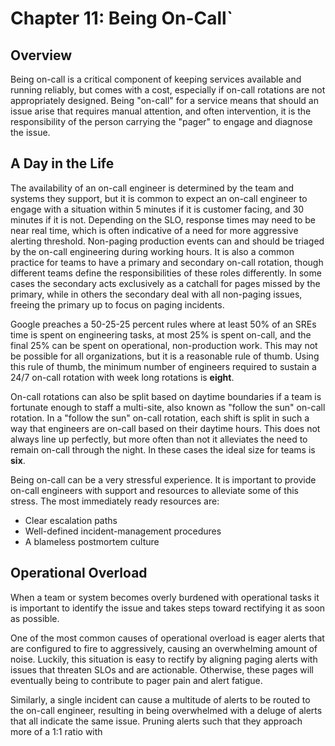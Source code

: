 # Chapter 11: Being On-Call`
## Overview
Being on-call is a critical component of keeping services available and running reliably, but comes with a cost, especially if on-call rotations are not appropriately designed. Being "on-call" for a service means that should an issue arise that requires manual attention, and often intervention, it is the responsibility of the person carrying the "pager" to engage and diagnose the issue.

## A Day in the Life
The availability of an on-call engineer is determined by the team and systems they support, but it is common to expect an on-call engineer to engage with a situation within 5 minutes if it is customer facing, and 30 minutes if it is not. Depending on the SLO, response times may need to be near real time, which is often indicative of a need for more aggressive alerting threshold. Non-paging production events can and should be triaged by the on-call engineering during working hours. It is also a common practice for teams to have a primary and secondary on-call rotation, though different teams define the responsibilities of these roles differently. In some cases the secondary acts exclusively as a catchall for pages missed by the primary, while in others the secondary deal with all non-paging issues, freeing the primary up to focus on paging incidents.

Google preaches a 50-25-25 percent rules where at least 50% of an SREs time is spent on engineering tasks, at most 25% is spent on-call, and the final 25% can be spent on operational, non-production work. This may not be possible for all organizations, but it is a reasonable rule of thumb. Using this rule of thumb, the minimum number of engineers required to sustain a 24/7 on-call rotation with week long rotations is **eight**.

On-call rotations can also be split based on daytime boundaries if a team is fortunate enough to staff a multi-site, also known as "follow the sun" on-call rotation. In a "follow the sun" on-call rotation, each shift is split in such a way that engineers are on-call based on their daytime hours. This does not always line up perfectly, but more often than not it alleviates the need to remain on-call through the night. In these cases the ideal size for teams is **six**.

Being on-call can be a very stressful experience. It is important to provide on-call engineers with support and resources to alleviate some of this stress. The most immediately ready resources are:
- Clear escalation paths
- Well-defined incident-management procedures
- A blameless postmortem culture

## Operational Overload
When a team or system becomes overly burdened with operational tasks it is important to identify the issue and takes steps toward rectifying it as soon as possible.

One of the most common causes of operational overload is eager alerts that are configured to fire to aggressively, causing an overwhelming amount of noise. Luckily, this situation is easy to rectify by aligning paging alerts with issues that threaten SLOs and are actionable. Otherwise, these pages will eventually being to contribute to pager pain and alert fatigue.

Similarly, a single incident can cause a multitude of alerts to be routed to the on-call engineer, resulting in being overwhelmed with a deluge of alerts that all indicate the same issue. Pruning alerts such that they approach more of a 1:1 ratio with 